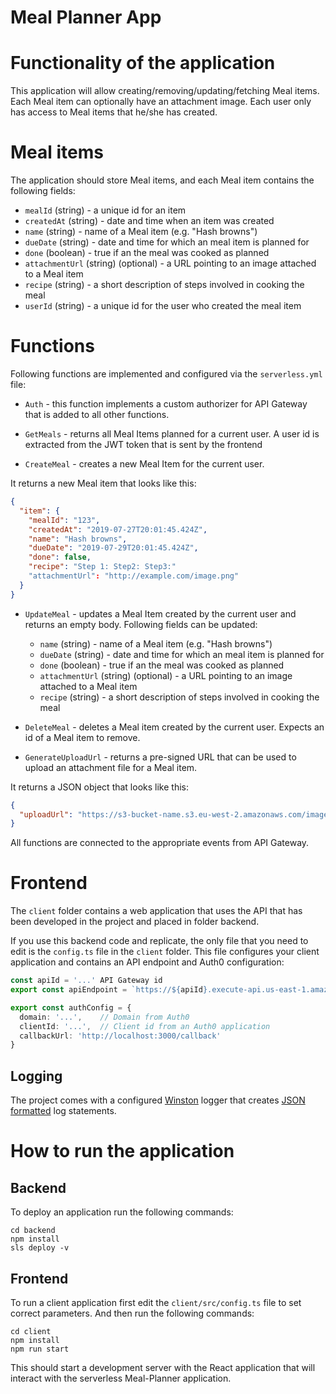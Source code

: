 # Meal Planner App


# Functionality of the application

This application will allow creating/removing/updating/fetching Meal items. Each Meal item can optionally have an attachment image. Each user only has access to Meal items that he/she has created.

# Meal items

The application should store Meal items, and each Meal item contains the following fields:

* `mealId` (string) - a unique id for an item
* `createdAt` (string) - date and time when an item was created
* `name` (string) - name of a Meal item (e.g. "Hash browns")
* `dueDate` (string) - date and time for which an meal item is planned for
* `done` (boolean) - true if an the meal was cooked as planned
* `attachmentUrl` (string) (optional) - a URL pointing to an image attached to a Meal item
* `recipe` (string) - a short description of steps involved in cooking the meal
*  `userId` (string) - a unique id for the user who created the meal item


# Functions 

Following functions are implemented and configured via the `serverless.yml` file:

* `Auth` - this function implements a custom authorizer for API Gateway that is added to all other functions.

* `GetMeals` - returns all Meal Items planned for a current user. A user id is extracted from the JWT token that is sent by the frontend

* `CreateMeal` - creates a new Meal Item for the current user. 

It returns a new Meal item that looks like this:

```json
{
  "item": {
    "mealId": "123",
    "createdAt": "2019-07-27T20:01:45.424Z",
    "name": "Hash browns",
    "dueDate": "2019-07-29T20:01:45.424Z",
    "done": false,
    "recipe": "Step 1: Step2: Step3:"
    "attachmentUrl": "http://example.com/image.png"
  }
}
```

* `UpdateMeal` - updates a Meal Item created by the current user and returns an empty body. Following fields can be updated:
  * `name` (string) - name of a Meal item (e.g. "Hash browns")
  * `dueDate` (string) - date and time for which an meal item is planned for
  * `done` (boolean) - true if an the meal was cooked as planned
  * `attachmentUrl` (string) (optional) - a URL pointing to an image attached to a Meal item
  * `recipe` (string) - a short description of steps involved in cooking the meal

* `DeleteMeal` - deletes a Meal item created by the current user. Expects an id of a Meal item to remove.


* `GenerateUploadUrl` - returns a pre-signed URL that can be used to upload an attachment file for a Meal item.

It returns a JSON object that looks like this:

```json
{
  "uploadUrl": "https://s3-bucket-name.s3.eu-west-2.amazonaws.com/image.png"
}
```

All functions are connected to the appropriate events from API Gateway.



# Frontend

The `client` folder contains a web application that uses the API that has been developed in the project and placed in folder backend.

If you use this backend code and replicate, the only file that you need to edit is the `config.ts` file in the `client` folder. This file configures your client application and contains an API endpoint and Auth0 configuration:

```ts
const apiId = '...' API Gateway id
export const apiEndpoint = `https://${apiId}.execute-api.us-east-1.amazonaws.com/dev`

export const authConfig = {
  domain: '...',    // Domain from Auth0
  clientId: '...',  // Client id from an Auth0 application
  callbackUrl: 'http://localhost:3000/callback'
}
```

## Logging

The project comes with a configured [Winston](https://github.com/winstonjs/winston) logger that creates [JSON formatted](https://stackify.com/what-is-structured-logging-and-why-developers-need-it/) log statements. 



# How to run the application

## Backend

To deploy an application run the following commands:

```
cd backend
npm install
sls deploy -v
```

## Frontend

To run a client application first edit the `client/src/config.ts` file to set correct parameters. And then run the following commands:

```
cd client
npm install
npm run start
```

This should start a development server with the React application that will interact with the serverless Meal-Planner application.

